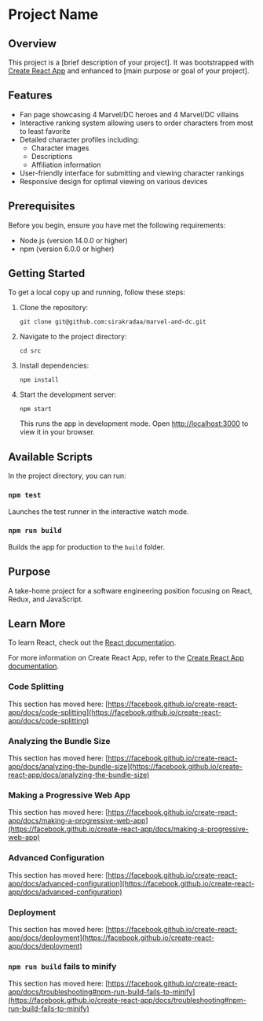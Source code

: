 # Project Name

## Overview

This project is a [brief description of your project]. It was bootstrapped with [Create React App](https://github.com/facebook/create-react-app) and enhanced to [main purpose or goal of your project].

## Features

- Fan page showcasing 4 Marvel/DC heroes and 4 Marvel/DC villains
- Interactive ranking system allowing users to order characters from most to least favorite
- Detailed character profiles including:
  - Character images
  - Descriptions
  - Affiliation information
- User-friendly interface for submitting and viewing character rankings
- Responsive design for optimal viewing on various devices

## Prerequisites

Before you begin, ensure you have met the following requirements:

- Node.js (version 14.0.0 or higher)
- npm (version 6.0.0 or higher)

## Getting Started

To get a local copy up and running, follow these steps:

1. Clone the repository:
   ```
   git clone git@github.com:sirakradaa/marvel-and-dc.git
   ```
2. Navigate to the project directory:
   ```
   cd src
   ```
3. Install dependencies:
   ```
   npm install
   ```
4. Start the development server:
   ```
   npm start
   ```
   This runs the app in development mode. Open [http://localhost:3000](http://localhost:3000) to view it in your browser.

## Available Scripts

In the project directory, you can run:

### `npm test`

Launches the test runner in the interactive watch mode.

### `npm run build`

Builds the app for production to the `build` folder.

## Purpose

A take-home project for a software engineering position focusing on React, Redux, and JavaScript.

## Learn More

To learn React, check out the [React documentation](https://reactjs.org/).

For more information on Create React App, refer to the [Create React App documentation](https://facebook.github.io/create-react-app/docs/getting-started).

### Code Splitting

This section has moved here: [https://facebook.github.io/create-react-app/docs/code-splitting](https://facebook.github.io/create-react-app/docs/code-splitting)

### Analyzing the Bundle Size

This section has moved here: [https://facebook.github.io/create-react-app/docs/analyzing-the-bundle-size](https://facebook.github.io/create-react-app/docs/analyzing-the-bundle-size)

### Making a Progressive Web App

This section has moved here: [https://facebook.github.io/create-react-app/docs/making-a-progressive-web-app](https://facebook.github.io/create-react-app/docs/making-a-progressive-web-app)

### Advanced Configuration

This section has moved here: [https://facebook.github.io/create-react-app/docs/advanced-configuration](https://facebook.github.io/create-react-app/docs/advanced-configuration)

### Deployment

This section has moved here: [https://facebook.github.io/create-react-app/docs/deployment](https://facebook.github.io/create-react-app/docs/deployment)

### `npm run build` fails to minify

This section has moved here: [https://facebook.github.io/create-react-app/docs/troubleshooting#npm-run-build-fails-to-minify](https://facebook.github.io/create-react-app/docs/troubleshooting#npm-run-build-fails-to-minify)
